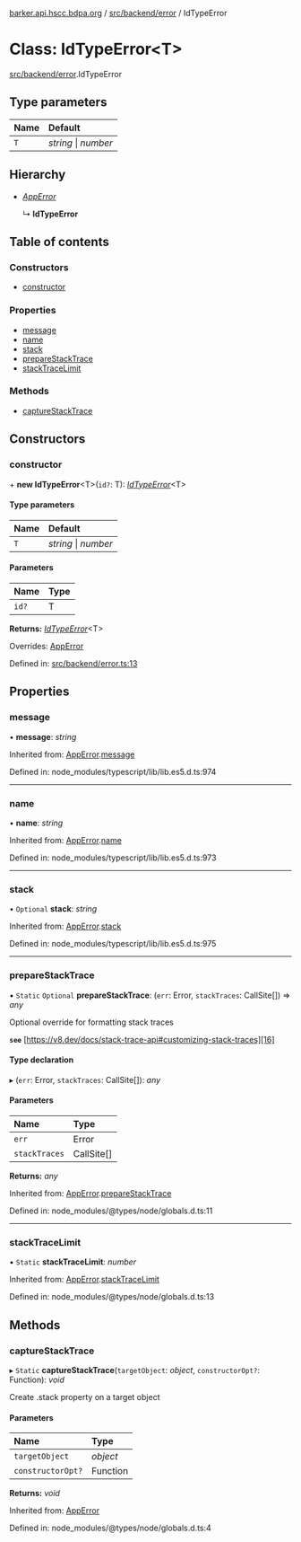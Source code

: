 [barker.api.hscc.bdpa.org][1] / [src/backend/error][2] / IdTypeError

# Class: IdTypeError\<T>

[src/backend/error][2].IdTypeError

## Type parameters

| Name | Default              |
| :--- | :------------------- |
| `T`  | _string_ \| _number_ |

## Hierarchy

- [_AppError_][3]

  ↳ **IdTypeError**

## Table of contents

### Constructors

- [constructor][4]

### Properties

- [message][5]
- [name][6]
- [stack][7]
- [prepareStackTrace][8]
- [stackTraceLimit][9]

### Methods

- [captureStackTrace][10]

## Constructors

### constructor

\+ **new IdTypeError**\<T>(`id?`: T): [_IdTypeError_][11]\<T>

#### Type parameters

| Name | Default              |
| :--- | :------------------- |
| `T`  | _string_ \| _number_ |

#### Parameters

| Name  | Type |
| :---- | :--- |
| `id?` | T    |

**Returns:** [_IdTypeError_][11]\<T>

Overrides: [AppError][3]

Defined in: [src/backend/error.ts:13][12]

## Properties

### message

• **message**: _string_

Inherited from: [AppError][3].[message][13]

Defined in: node_modules/typescript/lib/lib.es5.d.ts:974

---

### name

• **name**: _string_

Inherited from: [AppError][3].[name][14]

Defined in: node_modules/typescript/lib/lib.es5.d.ts:973

---

### stack

• `Optional` **stack**: _string_

Inherited from: [AppError][3].[stack][15]

Defined in: node_modules/typescript/lib/lib.es5.d.ts:975

---

### prepareStackTrace

▪ `Static` `Optional` **prepareStackTrace**: (`err`: Error, `stackTraces`:
CallSite\[]) => _any_

Optional override for formatting stack traces

**`see`** [https://v8.dev/docs/stack-trace-api#customizing-stack-traces][16]

#### Type declaration

▸ (`err`: Error, `stackTraces`: CallSite\[]): _any_

#### Parameters

| Name          | Type       |
| :------------ | :--------- |
| `err`         | Error      |
| `stackTraces` | CallSite[] |

**Returns:** _any_

Inherited from: [AppError][3].[prepareStackTrace][17]

Defined in: node_modules/@types/node/globals.d.ts:11

---

### stackTraceLimit

▪ `Static` **stackTraceLimit**: _number_

Inherited from: [AppError][3].[stackTraceLimit][18]

Defined in: node_modules/@types/node/globals.d.ts:13

## Methods

### captureStackTrace

▸ `Static` **captureStackTrace**(`targetObject`: _object_, `constructorOpt?`:
Function): _void_

Create .stack property on a target object

#### Parameters

| Name              | Type     |
| :---------------- | :------- |
| `targetObject`    | _object_ |
| `constructorOpt?` | Function |

**Returns:** _void_

Inherited from: [AppError][3]

Defined in: node_modules/@types/node/globals.d.ts:4

[1]: ../README.md
[2]: ../modules/src_backend_error.md
[3]: src_backend_error.apperror.md
[4]: src_backend_error.idtypeerror.md#constructor
[5]: src_backend_error.idtypeerror.md#message
[6]: src_backend_error.idtypeerror.md#name
[7]: src_backend_error.idtypeerror.md#stack
[8]: src_backend_error.idtypeerror.md#preparestacktrace
[9]: src_backend_error.idtypeerror.md#stacktracelimit
[10]: src_backend_error.idtypeerror.md#capturestacktrace
[11]: src_backend_error.idtypeerror.md
[12]:
  https://github.com/nhscc/barker.api.hscc.bdpa.org/blob/08a500c/src/backend/error.ts#L13
[13]: src_backend_error.apperror.md#message
[14]: src_backend_error.apperror.md#name
[15]: src_backend_error.apperror.md#stack
[16]: https://v8.dev/docs/stack-trace-api#customizing-stack-traces
[17]: src_backend_error.apperror.md#preparestacktrace
[18]: src_backend_error.apperror.md#stacktracelimit
